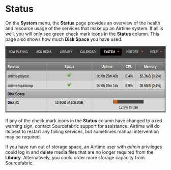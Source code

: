 Status
======

On the **System** menu, the **Status** page provides an overview of the health and resource usage of the services that make up an Airtime system. If all is well, you will only see green check mark icons in the **Status** column. This page also shows how much **Disk Space** you have used.

<img src="static/Screenshot573-System_status.png" alt="System status" width="645" height="208" />

If any of the check mark icons in the **Status** column have changed to a red warning sign, contact Sourcefabric support for assistance. Airtime will do its best to restart any failing services, but sometimes manual intervention may be required.

If you have run out of storage space, an Airtime user with *admin* privileges could log in and delete media files that are no longer required from the **Library**. Alternatively, you could order more storage capacity from Sourcefabric.

